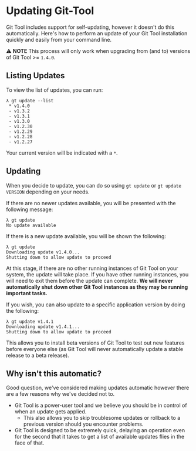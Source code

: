 # Updating Git-Tool
Git Tool includes support for self-updating, however it doesn't do this automatically. Here's how to perform an update of your Git Tool installation quickly and easily from your command line.

:warning: **NOTE** This process will only work when upgrading from (and to) versions of Git Tool >= `1.4.0`.

## Listing Updates
To view the list of updates, you can run:

```
λ gt update --list
 * v1.4.0
 - v1.3.2
 - v1.3.1
 - v1.3.0
 - v1.2.30
 - v1.2.29
 - v1.2.28
 - v1.2.27
```

Your current version will be indicated with a `*`.

## Updating
When you decide to update, you can do so using `gt update` or `gt update VERSION` depending on your needs.

If there are no newer updates available, you will be presented with the following message:
```
λ gt update
No update available
```

If there is a new update available, you will be shown the following:

```
λ gt update
Downloading update v1.4.0...
Shutting down to allow update to proceed
```

At this stage, if there are no other running instances of Git Tool on your system, the update will take place.
If you have other running instances, you will need to exit them before the update can complete. **We will never automatically shut down other Git Tool instances as they may be running important tasks.**

If you wish, you can also update to a specific application version by doing the following:

```
λ gt update v1.4.1
Downloading update v1.4.1...
Shutting down to allow update to proceed
```

This allows you to install beta versions of Git Tool to test out new features before everyone else (as Git Tool will never automatically update a stable release to a beta release).

## Why isn't this automatic?
Good question, we've considered making updates automatic however there are a few reasons why we've decided not to.

 - Git Tool is a power-user tool and we believe you should be in control of when an update gets applied.
   - This also allows you to skip troublesome updates or rollback to a previous version should you encounter problems.
 - Git Tool is designed to be extremely quick, delaying an operation even for the second that it takes to get a list of available updates flies in the face of that.